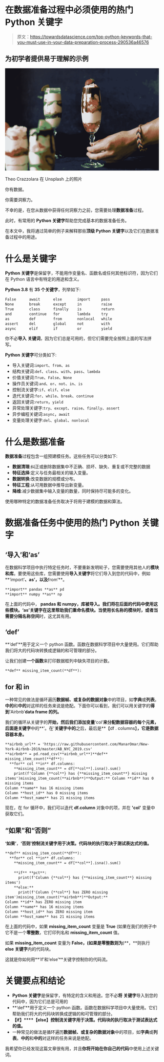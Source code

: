 # 在数据准备过程中必须使用的热门 Python 关键字

> 原文：<https://towardsdatascience.com/top-python-keywords-that-you-must-use-in-your-data-preparation-process-290536a46576>

## 为初学者提供易于理解的示例

![](img/01853aee62728c3134d1608af5be59c9.png)

Theo Crazzolara 在 Unsplash 上的照片

你有数据。

你需要洞察力。

不幸的是，在您从数据中获得任何洞察力之前，您需要处理**数据准备**过程。

此时，有常用的 **Python 关键字**帮助您完成基本的数据准备任务。

在本文中，我将通过简单的例子来解释那些**顶级 Python 关键字**以及它们在数据准备过程中的用途。

# 什么是关键字

**Python 关键字**是保留字，不能用作变量名、函数名或任何其他标识符，因为它们在 Python 语言中有特定的用途和含义。

**Python 3.8** 有 **35 个关键字**，列举如下:

```
False      await      else       import     pass
None       break      except     in         raise
True       class      finally    is         return
and        continue   for        lambda     try
as         def        from       nonlocal   while
assert     del        global     not        with
async      elif       if         or         yield
```

你不必**导入** **关键词**，因为它们总是可用的，但它们需要完全按照上面的写法拼写。

**Python 关键字**可分类如下:

*   导入关键词:`import`、`from`、`as`
*   结构关键词:`def`、`class`、`with`、`pass`、`lambda`
*   价值关键词:`True`、`False`、`None`
*   操作员关键词:`and`、`or`、`not`、`in`、`is`
*   控制流关键字:`if`、`elif`、`else`
*   迭代关键词:`for`、`while`、`break`、`continue`
*   返回关键词:`return`，`yield`
*   异常处理关键字:`try`、`except`、`raise`、`finally`、`assert`
*   异步编程关键词:`async`，`await`
*   变量处理关键字:`del`、`global`、`nonlocal`

# 什么是数据准备

**数据准备**过程包含一组预建模任务。这些任务可以分类如下:

*   **数据清理**:纠正或删除数据集中不正确、损坏、缺失、重复或不完整的数据
*   **特征选择**:定义与任务最相关的输入变量。
*   **数据转换**:改变数据的规模或分布。
*   **特征工程**:从可用数据中推导出新变量。
*   **降维**:减少数据集中输入变量的数量，同时保持尽可能多的变化。

使用哪种特定的数据准备任务取决于将用于建模的数据和算法。

# 数据准备任务中使用的热门 Python 关键字

## **‘导入’和‘as’**

在数据科学项目中执行特定任务时，不要重新发明轮子，您需要使用其他人的**模块和库**。要使用这些库，您需要使用**导入关键字**将它们导入到您的代码中，例如**‘import’**、**as’**，以及**from’**。

```
**import** pandas **as** pd
**import** numpy **as** np
```

在上面的代码中， **pandas 和 numpy，**库被导入。我们将在后面的代码中使用这些模块。**‘as’**关键字在这里帮助我们重命名模块。当使用长名称的模块时，或者当需要分隔**名称空间**时，这尤其有用。

## **‘def’**

**‘def’**用于定义一个 python 函数。函数在数据科学项目中大量使用。它们帮助我们将大的代码块转换成逻辑的和可管理的部分。

让我们创建**一个函数**来打印数据框列中缺失项目的计数。

```
**def** missing_item_count(**df**):
```

## for 和 in

一种常见的做法是循环遍历**数据帧、**或复杂的**数据对象**中的项目，如**字典**或**列表**。**中的**和**中的**对这样的任务来说是绝配。下面你可以看到，我们可以用关键字的**得到**‘Airbnb’**data frame 的列。**

我们的循环从关键字的**开始，然后我们添加变量**‘col’**来分配数据容器的每个元素，后面是关键字**中的**’。在'**关键字中的**之后，最后是**【df . columns】**，它是数据容器本身。**

```
**airbnb_url** = 'https://raw.githubusercontent.com/ManarOmar/New-York-Airbnb-2019/master/AB_NYC_2019.csv'
**airbnb** = pd.read_csv(**airbnb_url**)**def** missing_item_count(**df**):
  **for** col **in** df.columns:
    **missing_item_count** = df[**col**].isna().sum()
    print(f'Column {**col**} has {**missing_item_count**} missing items')missing_item_count(**airbnb**)**Output:** Column **id** has 0 missing items 
Column **name** has 16 missing items 
Column **host_id** has 0 missing items 
Column **host_name** has 21 missing items
```

现在，在 for 循环中，我们可以迭代 **df.column** 对象中的项，并在 **'col'** 变量中获取它们。

## “如果”和“否则”

**‘如果’**，**‘否则’**控制流关键字用于决策。代码块的执行取决于**测试表达式的值。**

```
**def** missing_item_count(**df**):
  **for** col **in** df.columns:
    **missing_item_count** = df[**col**].isna().sum()

    **if** **pct**:
      print(f'Column {**col**} has {**missing_item_count**} missing items')
    **else:**
      print(f'Column {**col**} has ZERO missing item')missing_item_count(**airbnb**)**Output:**
Column **id** has ZERO missing item 
Column **name** has 16 missing items 
Column **host_id** has ZERO missing item 
Column **host_name** has 21 missing items
```

在上面的代码中，如果 **missing_item_count** 变量是 **True** (如果在我们的例子中它不是一个**零整数**，它打印列名和 **missing_item_count** 值。

如果 **missing_item_count** 变量为 **False，(如果是零整数则为**)**，**则执行 **else 关键字**内的代码块。

这就是你如何用**‘if’和‘else’**关键字控制你的代码流。

# 关键要点和结论

*   **Python 关键字**是保留字，有特定的含义和用途。您不必**将** **关键字**导入到您的代码中，因为它们总是可用的
*   **‘def’**用于定义一个 python 函数。函数在数据科学项目中大量使用。它们帮助我们将大的代码块转换成逻辑的和可管理的部分。
*   **【if】****【else】**控制流关键字用于决策。代码块的执行取决于**测试表达式的值。**
*   一种常见的做法是循环遍历**数据帧、**或复杂的**数据对象**中的项目，如**字典**或**列表**。**中的**和**中的**对这样的任务来说是绝配。

我希望你已经发现这篇文章很有用，并且**你将开始在你自己的代码**中使用上述关键词。